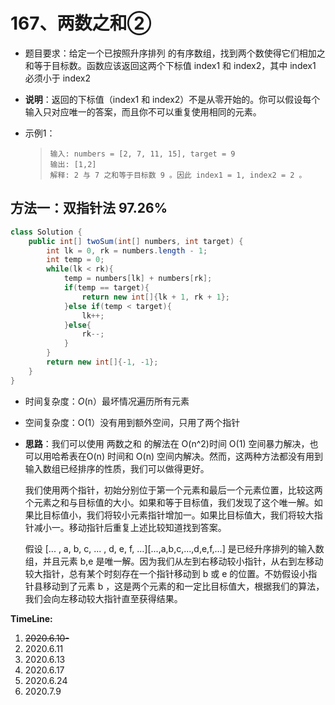 # 167、两数之和②

- 题目要求：给定一个已按照升序排列 的有序数组，找到两个数使得它们相加之和等于目标数。函数应该返回这两个下标值 index1 和 index2，其中 index1 必须小于 index2

- **说明**：返回的下标值（index1 和 index2）不是从零开始的。你可以假设每个输入只对应唯一的答案，而且你不可以重复使用相同的元素。

- 示例1：

  >```
  >输入: numbers = [2, 7, 11, 15], target = 9
  >输出: [1,2]
  >解释: 2 与 7 之和等于目标数 9 。因此 index1 = 1, index2 = 2 。
  >```

## 方法一：双指针法  97.26%

```java
class Solution {
    public int[] twoSum(int[] numbers, int target) {
        int lk = 0, rk = numbers.length - 1;
        int temp = 0;
        while(lk < rk){
            temp = numbers[lk] + numbers[rk];
            if(temp == target){
                return new int[]{lk + 1, rk + 1};
            }else if(temp < target){
                lk++;
            }else{
                rk--;
            }
        }
        return new int[]{-1, -1};
    }
}
```

- 时间复杂度：*O*(n）最坏情况遍历所有元素

- 空间复杂度：O(1）没有用到额外空间，只用了两个指针

- **思路**：我们可以使用 两数之和 的解法在 O(n^2)时间 O(1) 空间暴力解决，也可以用哈希表在O(n) 时间和 O(n) 空间内解决。然而，这两种方法都没有用到输入数组已经排序的性质，我们可以做得更好。

  我们使用两个指针，初始分别位于第一个元素和最后一个元素位置，比较这两个元素之和与目标值的大小。如果和等于目标值，我们发现了这个唯一解。如果比目标值小，我们将较小元素指针增加一。如果比目标值大，我们将较大指针减小一。移动指针后重复上述比较知道找到答案。

  假设 [... , a, b, c, ... , d, e, f, …][...,a,b,c,...,d,e,f,…] 是已经升序排列的输入数组，并且元素 b,e 是唯一解。因为我们从左到右移动较小指针，从右到左移动较大指针，总有某个时刻存在一个指针移动到 b 或 e 的位置。不妨假设小指针县移动到了元素 b ，这是两个元素的和一定比目标值大，根据我们的算法，我们会向左移动较大指针直至获得结果。


**TimeLine:**

1. ~~2020.6.10-~~
2. 2020.6.11
3. 2020.6.13
4. 2020.6.17
5. 2020.6.24
6. 2020.7.9